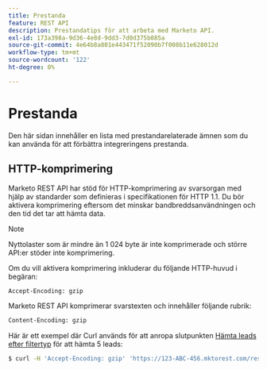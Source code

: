 ```yaml
---
title: Prestanda
feature: REST API
description: Prestandatips för att arbeta med Marketo API.
exl-id: 173a398a-9d36-4e8d-9dd3-7d0d375b085a
source-git-commit: 4e64b8a801e443471f52090b7f008b11e628012d
workflow-type: tm+mt
source-wordcount: '122'
ht-degree: 0%

---
```


# Prestanda

Den här sidan innehåller en lista med prestandarelaterade ämnen som du kan använda för att förbättra integreringens prestanda.

## HTTP-komprimering

Marketo REST API har stöd för HTTP-komprimering av svarsorgan med hjälp av standarder som definieras i specifikationen för HTTP 1.1. Du bör aktivera komprimering eftersom det minskar bandbreddsanvändningen och den tid det tar att hämta data.

>[!NOTE]
>
>Nyttolaster som är mindre än 1 024 byte är inte komprimerade och större API:er stöder inte komprimering.

Om du vill aktivera komprimering inkluderar du följande HTTP-huvud i begäran:

```html
Accept-Encoding: gzip
```

Marketo REST API komprimerar svarstexten och innehåller följande rubrik:

```html
Content-Encoding: gzip
```

Här är ett exempel där Curl används för att anropa slutpunkten [Hämta leads efter filtertyp](https://developer.adobe.com/marketo-apis/api/mapi/#tag/Leads/operation/getLeadsByFilterUsingGET) för att hämta 5 leads:

```bash
$ curl -H 'Accept-Encoding: gzip' 'https://123-ABC-456.mktorest.com/rest/v1/leads.json?filterType=id&filterValues=4,5,7,12,13'
```
